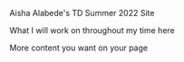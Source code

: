 Aisha Alabede's TD Summer 2022 Site

What I will work on throughout my time here

More content you want on your page
